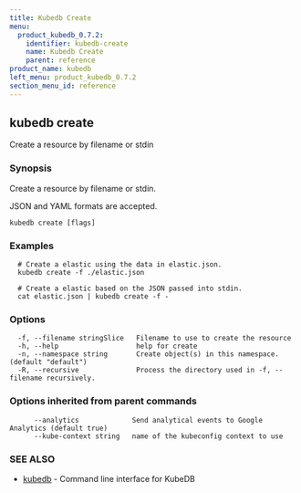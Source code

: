 ```yaml
---
title: Kubedb Create
menu:
  product_kubedb_0.7.2:
    identifier: kubedb-create
    name: Kubedb Create
    parent: reference
product_name: kubedb
left_menu: product_kubedb_0.7.2
section_menu_id: reference
---
```

## kubedb create

Create a resource by filename or stdin

### Synopsis


Create a resource by filename or stdin. 

JSON and YAML formats are accepted.

```
kubedb create [flags]
```

### Examples

```
  # Create a elastic using the data in elastic.json.
  kubedb create -f ./elastic.json
  
  # Create a elastic based on the JSON passed into stdin.
  cat elastic.json | kubedb create -f -
```

### Options

```
  -f, --filename stringSlice   Filename to use to create the resource
  -h, --help                   help for create
  -n, --namespace string       Create object(s) in this namespace. (default "default")
  -R, --recursive              Process the directory used in -f, --filename recursively.
```

### Options inherited from parent commands

```
      --analytics             Send analytical events to Google Analytics (default true)
      --kube-context string   name of the kubeconfig context to use
```

### SEE ALSO
* [kubedb](/docs/reference/kubedb.md)	 - Command line interface for KubeDB


